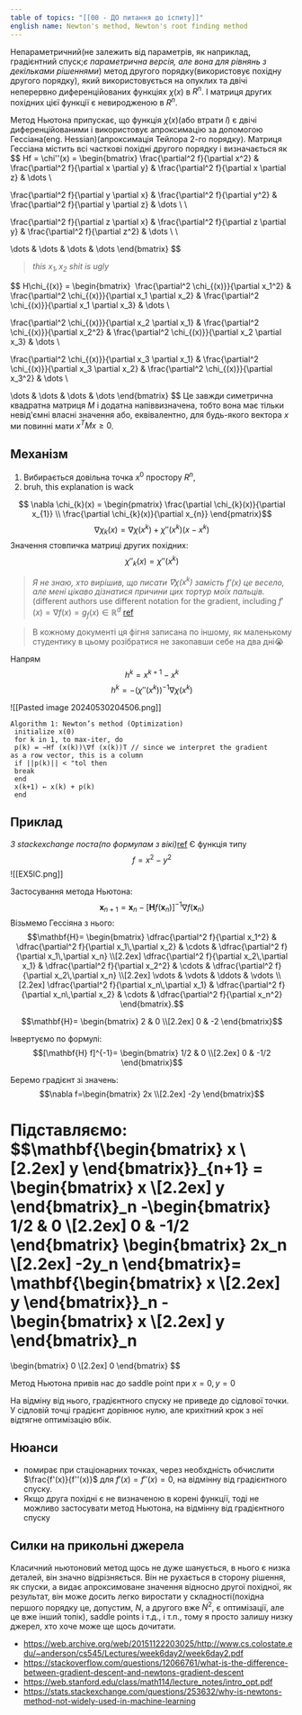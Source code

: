 ```yaml
---
table of topics: "[[00 - ДО питання до іспиту]]"
english name: Newton's method, Newton's root finding method
---
```

Непараметричний(не залежить від параметрів, як наприклад, градієнтний спуск;*є параметрична версія, але вона для рівнянь з декільками рішеннями*) метод другого порядку(використовує похідну другого порядку),  який використовується на опуклих та двічі неперервно диференційованих функціях $\chi{(x)}$ в $R^n$. І матриця других похідних цієї функції є невиродженою в $R^n$.

Метод Ньютона припускає, що функція $\chi{(x)}$(або втрати $l$) є двічі диференційованими і використовує апроксимацію за допомогою Гессіана(eng. Hessian)(апроксимація Тейлора 2-го порядку). Матриця Гессіана містить всі часткові похідні другого порядку і визначається як
$$
Hf = \chi''(x) = \begin{bmatrix}
 \frac{\partial^2 f}{\partial x^2} & \frac{\partial^2 f}{\partial x \partial y} & \frac{\partial^2 f}{\partial x \partial z} & \dots \\

 \frac{\partial^2 f}{\partial y \partial x} & \frac{\partial^2 f}{\partial y^2} & \frac{\partial^2 f}{\partial y \partial z} & \dots \\ \\

 \frac{\partial^2 f}{\partial z \partial x} & \frac{\partial^2 f}{\partial z \partial y} & \frac{\partial^2 f}{\partial z^2} & \dots \\ \\

 \dots & \dots & \dots & \dots
\end{bmatrix}
$$
>*this $x_{1},x_{2}$ shit is ugly*

$$ H\chi_{(x)} = \begin{bmatrix}  \frac{\partial^2 \chi_{(x)}}{\partial x_1^2} & \frac{\partial^2 \chi_{(x)}}{\partial x_1 \partial x_2} & \frac{\partial^2 \chi_{(x)}}{\partial x_1 \partial x_3} & \dots \\

\frac{\partial^2 \chi_{(x)}}{\partial x_2 \partial x_1} & \frac{\partial^2 \chi_{(x)}}{\partial x_2^2} & \frac{\partial^2 \chi_{(x)}}{\partial x_2 \partial x_3} & \dots \\

\frac{\partial^2 \chi_{(x)}}{\partial x_3 \partial x_1} & \frac{\partial^2 \chi_{(x)}}{\partial x_3 \partial x_2} & \frac{\partial^2 \chi_{(x)}}{\partial x_3^2} & \dots \\

\dots & \dots & \dots & \dots \end{bmatrix} $$
Це завжди симетрична квадратна матриця $M$ і додатна напіввизначена, тобто вона має тільки невід'ємні власні значення або, еквівалентно, для будь-якого вектора $x$ ми повинні мати $x^T Mx≥0$.

## Механізм
1. Вибирається довільна точка $x^0$ простору $R^n$,
2. bruh, this explanation is wack 


$$
\nabla \chi_{k}(x) = 
\begin{pmatrix} 
  \frac{\partial \chi_{k}(x)}{\partial x_{1}} \\
  \frac{\partial \chi_{k}(x)}{\partial x_{n}}
\end{pmatrix}$$
$$
 \nabla \chi_{k}(x)= \nabla \chi(x^{k})+\chi''(x^{k})(x-x^{k})
$$
Значення стовпичка матриці других похідних:
$$
\chi''_{k}(x) = \chi''(x^{k})
$$

> *Я не знаю, хто вирішив, що писати $\nabla \chi(x^k)$ замість $f'(x)$ це весело, але мені цікаво дізнатися причини цих тортур моїх пальців.* (different authors use different notation for the gradient, including $f'(x) = \nabla f(x)=g_{f}(x) \in \mathbb{R}^d$
> [ref](https://en.wikipedia.org/wiki/Newton%27s_method_in_optimization#Higher_dimensions)


> В кожному документі ця фігня записана по іншому, як маленькому студентику в цьому розібратися не закопавши себе на два дні😭


Напрям
$$
h^k = x^{k+1} - x^k
$$
$$
h^k = -(\chi''(x^k))^{-1} \nabla \chi(x^k)
$$


![[Pasted image 20240530204506.png]]
```pseudocode
Algorithm 1: Newton’s method (Optimization)
 initialize x(0)
 for k in 1, to max-iter, do
 p(k) = −Hf (x(k))\∇f (x(k))T // since we interpret the gradient
as a row vector, this is a column
 if ||p(k)|| < "tol then
 break
 end
 x(k+1) ← x(k) + p(k)
 end
```


## Приклад
*З stackexchange поста(по формулам з вікі)*[ref](https://stats.stackexchange.com/a/253830)
Є функція типу 
$$
f=x^2-y^2
$$
![[EX5lC.png]]

Застосування метода Ньютона:
$$\mathbf{x}_{n+1} = \mathbf{x}_n - [\mathbf{H}f(\mathbf{x}_n)]^{-1} \nabla f(\mathbf{x}_n)$$
Візьмемо Гессіяна з нього:
$$\mathbf{H}= \begin{bmatrix}
  \dfrac{\partial^2 f}{\partial x_1^2} & \dfrac{\partial^2 f}{\partial x_1\,\partial x_2} & \cdots & \dfrac{\partial^2 f}{\partial x_1\,\partial x_n} \\[2.2ex]
  \dfrac{\partial^2 f}{\partial x_2\,\partial x_1} & \dfrac{\partial^2 f}{\partial x_2^2} & \cdots & \dfrac{\partial^2 f}{\partial x_2\,\partial x_n} \\[2.2ex]
  \vdots & \vdots & \ddots & \vdots \\[2.2ex]
  \dfrac{\partial^2 f}{\partial x_n\,\partial x_1} & \dfrac{\partial^2 f}{\partial x_n\,\partial x_2} & \cdots & \dfrac{\partial^2 f}{\partial x_n^2}
\end{bmatrix}.$$

$$\mathbf{H}= \begin{bmatrix}
  2 & 0 \\[2.2ex]
  0 & -2
\end{bmatrix}$$

Інвертуємо по формулі:
$$[\mathbf{H} f]^{-1}= \begin{bmatrix}
  1/2 & 0 \\[2.2ex]
  0 & -1/2
\end{bmatrix}$$

Беремо градієнт зі значень:
$$\nabla f=\begin{bmatrix}
  2x \\[2.2ex]
  -2y 
\end{bmatrix}$$

Підставляємо:
$$\mathbf{\begin{bmatrix}
  x \\[2.2ex]
  y 
\end{bmatrix}}_{n+1} =  \begin{bmatrix}
  x \\[2.2ex]
  y
\end{bmatrix}_n
-\begin{bmatrix}
  1/2 & 0 \\[2.2ex]
  0 & -1/2
\end{bmatrix} \begin{bmatrix}
  2x_n \\[2.2ex]
  -2y_n 
\end{bmatrix}=
\mathbf{\begin{bmatrix}
  x \\[2.2ex]
  y 
\end{bmatrix}}_n - \begin{bmatrix}
  x \\[2.2ex]
  y
\end{bmatrix}_n
=
\begin{bmatrix}
  0 \\[2.2ex]
  0
\end{bmatrix}
$$

Метод Ньютона привів нас до saddle point при $x=0,y=0$

На відміну від нього, градієнтного спуску не приведе до сідлової точки. У сідловій точці градієнт дорівнює нулю, але крихітний крок з неї відтягне оптимізацію вбік.

## Нюанси
- помирає при стаціонарних точках, через необхдність обчислити $\frac{f'(x)}{f''(x)}$ для $f'(x) = f''(x) = 0$, на відмінну від градієнтного спуску.
- Якщо друга похідні є не визначеною в корені функції, тоді не можливо застосувати метод Ньютона, на відмінну від градієнтного спуску

## Силки на прикольні джерела
Класичний ньютоновий метод щось не дуже шанується, в нього є низка деталей, він значно відрізняється. Він не рухається в сторону рішення, як спуски, а видає апроксимоване значення відносно другої похідної, як результат, він може досить легко виростати у складності(похідна першого порядку це, допустим, $N$, а другого вже $N^2$, є оптимізації, але це вже інший топік), saddle points і т.д., і т.п., тому я просто залишу низку джерел, хто хоче може ще щось дочитати.

- https://web.archive.org/web/20151122203025/http://www.cs.colostate.edu/~anderson/cs545/Lectures/week6day2/week6day2.pdf
- https://stackoverflow.com/questions/12066761/what-is-the-difference-between-gradient-descent-and-newtons-gradient-descent
- https://web.stanford.edu/class/math114/lecture_notes/intro_opt.pdf
- https://stats.stackexchange.com/questions/253632/why-is-newtons-method-not-widely-used-in-machine-learning